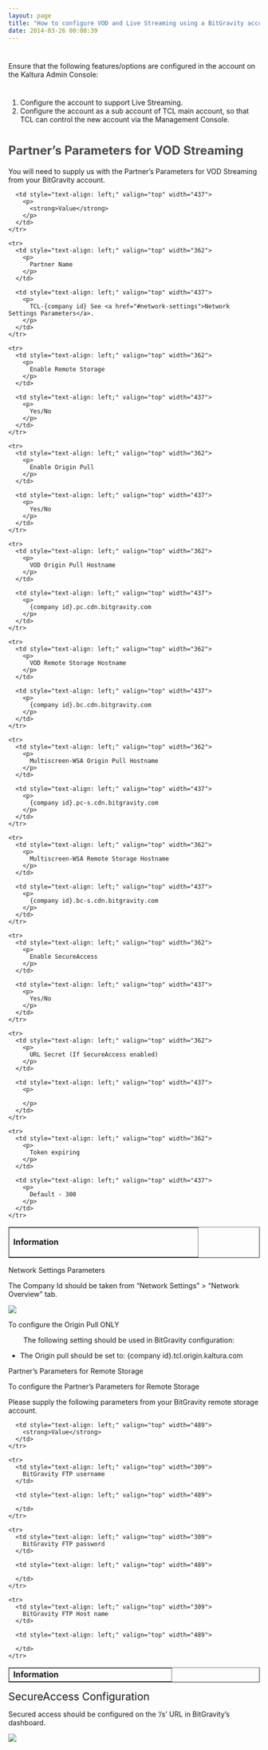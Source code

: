```yaml
---
layout: page
title: "How to configure VOD and Live Streaming using a BitGravity account on the Kaltura SaaS Platform?"
date: 2014-03-26 00:00:39
---
```


# <span style="color: #484848; font-size: 18pt;"></span>

Ensure that the following features/options are configured in the account on the Kaltura Admin Console:

# <span style="color: #484848; font-size: 18pt;"></span>

1.  Configure the account to support Live Streaming.
2.  Configure the account as a sub account of TCL main account, so that TCL can control the new account via the Management Console.

# <span style="color: #484848; font-size: 18pt;">Partner’s Parameters for VOD Streaming</span>

You will need to supply us with the Partner’s Parameters for VOD Streaming from your BitGravity account.

<table border="1" cellspacing="0" cellpadding="0">
  <tbody>
    <tr>
      <td style="text-align: left;" valign="top" width="362">
        <p>
          <strong>Information</strong>
        </p>
      </td>
      
      <td style="text-align: left;" valign="top" width="437">
        <p>
          <strong>Value</strong>
        </p>
      </td>
    </tr>
    
    <tr>
      <td style="text-align: left;" valign="top" width="362">
        <p>
          Partner Name
        </p>
      </td>
      
      <td style="text-align: left;" valign="top" width="437">
        <p>
          TCL-{company id} See <a href="#network-settings">Network Settings Parameters</a>.
        </p>
      </td>
    </tr>
    
    <tr>
      <td style="text-align: left;" valign="top" width="362">
        <p>
          Enable Remote Storage
        </p>
      </td>
      
      <td style="text-align: left;" valign="top" width="437">
        <p>
          Yes/No
        </p>
      </td>
    </tr>
    
    <tr>
      <td style="text-align: left;" valign="top" width="362">
        <p>
          Enable Origin Pull
        </p>
      </td>
      
      <td style="text-align: left;" valign="top" width="437">
        <p>
          Yes/No
        </p>
      </td>
    </tr>
    
    <tr>
      <td style="text-align: left;" valign="top" width="362">
        <p>
          VOD Origin Pull Hostname
        </p>
      </td>
      
      <td style="text-align: left;" valign="top" width="437">
        <p>
          {company id}.pc.cdn.bitgravity.com
        </p>
      </td>
    </tr>
    
    <tr>
      <td style="text-align: left;" valign="top" width="362">
        <p>
          VOD Remote Storage Hostname
        </p>
      </td>
      
      <td style="text-align: left;" valign="top" width="437">
        <p>
          {company id}.bc.cdn.bitgravity.com
        </p>
      </td>
    </tr>
    
    <tr>
      <td style="text-align: left;" valign="top" width="362">
        <p>
          Multiscreen-WSA Origin Pull Hostname
        </p>
      </td>
      
      <td style="text-align: left;" valign="top" width="437">
        <p>
          {company id}.pc-s.cdn.bitgravity.com
        </p>
      </td>
    </tr>
    
    <tr>
      <td style="text-align: left;" valign="top" width="362">
        <p>
          Multiscreen-WSA Remote Storage Hostname
        </p>
      </td>
      
      <td style="text-align: left;" valign="top" width="437">
        <p>
          {company id}.bc-s.cdn.bitgravity.com
        </p>
      </td>
    </tr>
    
    <tr>
      <td style="text-align: left;" valign="top" width="362">
        <p>
          Enable SecureAccess
        </p>
      </td>
      
      <td style="text-align: left;" valign="top" width="437">
        <p>
          Yes/No
        </p>
      </td>
    </tr>
    
    <tr>
      <td style="text-align: left;" valign="top" width="362">
        <p>
          URL Secret (If SecureAccess enabled)
        </p>
      </td>
      
      <td style="text-align: left;" valign="top" width="437">
        <p>
           
        </p>
      </td>
    </tr>
    
    <tr>
      <td style="text-align: left;" valign="top" width="362">
        <p>
          Token expiring
        </p>
      </td>
      
      <td style="text-align: left;" valign="top" width="437">
        <p>
          Default - 300
        </p>
      </td>
    </tr>
  </tbody>
</table>

<p class="mce-heading-3">
  <a name="network-settings"></a>Network Settings Parameters
</p>

The Company Id should be taken from “Network Settings” > “Network Overview” tab.

<img src="../../assets/1402">

<p class="mce-procedure">
  To configure the Origin Pull ONLY
</p>

<p style="padding-left: 30px;">
  The following setting should be used in BitGravity configuration:
</p>

*   The Origin pull should be set to: {company id}.tcl.origin.kaltura.com

<p class="mce-heading-2">
  Partner’s Parameters for Remote Storage
</p>

<p class="Procedure mce-procedure">
  To configure the Partner’s Parameters for Remote Storage
</p>

Please supply the following parameters from your BitGravity remote storage account.

<table border="1" cellspacing="0" cellpadding="0">
  <tbody>
    <tr>
      <td style="text-align: left;" valign="top" width="309">
        <strong>Information</strong>
      </td>
      
      <td style="text-align: left;" valign="top" width="489">
        <strong>Value</strong>
      </td>
    </tr>
    
    <tr>
      <td style="text-align: left;" valign="top" width="309">
        BitGravity FTP username
      </td>
      
      <td style="text-align: left;" valign="top" width="489">
         
      </td>
    </tr>
    
    <tr>
      <td style="text-align: left;" valign="top" width="309">
        BitGravity FTP password
      </td>
      
      <td style="text-align: left;" valign="top" width="489">
         
      </td>
    </tr>
    
    <tr>
      <td style="text-align: left;" valign="top" width="309">
        BitGravity FTP Host name
      </td>
      
      <td style="text-align: left;" valign="top" width="489">
         
      </td>
    </tr>
  </tbody>
</table>

<p class="mce-heading-3">
  <span style="font-size: 1.5em;">SecureAccess Configuration</span>
</p>

Secured access should be configured on the ‘/s’ URL in BitGravity’s dashboard.

<img src="../../assets/1416">

<p class="Figure">
   
</p>

 